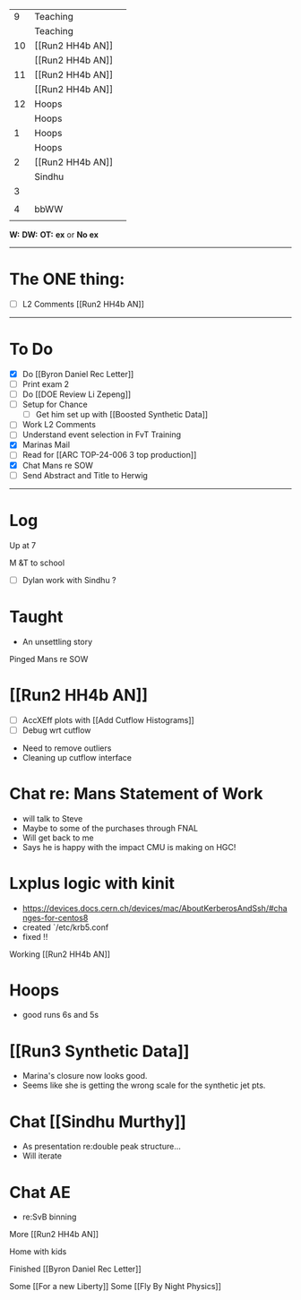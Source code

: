 
|     |                  |     |
| --- | ---------------- | --- |
| 9   | Teaching         |     |
|     | Teaching         |     |
| 10  | [[Run2 HH4b AN]] |     |
|     | [[Run2 HH4b AN]] |     |
| 11  | [[Run2 HH4b AN]] |     |
|     | [[Run2 HH4b AN]] |     |
| 12  | Hoops            |     |
|     | Hoops            |     |
| 1   | Hoops            |     |
|     | Hoops            |     |
| 2   | [[Run2 HH4b AN]] |     |
|     | Sindhu           |     |
| 3   |                  |     |
|     |                  |     |
| 4   | bbWW             |     |
|     |                  |     |

**W:**
**DW:**
**OT:**
**ex** or **No ex**

---
# The ONE thing: 
- [ ] L2 Comments [[Run2 HH4b AN]]

---
# To Do

- [x] Do [[Byron Daniel Rec Letter]]
- [ ] Print exam 2
- [ ]  Do  [[DOE Review Li Zepeng]]
- [ ] Setup for Chance
	- [ ] Get him set up with [[Boosted Synthetic Data]]
- [ ] Work L2 Comments
- [ ]  Understand event selection in FvT Training
- [x] Marinas Mail
- [ ]  Read for [[ARC TOP-24-006 3 top production]]
- [x] Chat Mans re SOW
- [ ] Send Abstract and Title to Herwig
---

# Log

Up at 7 

M &T to school

- [ ] Dylan work with Sindhu ?


# Taught
- An unsettling story

Pinged Mans re SOW


# [[Run2 HH4b AN]]
- [ ] AccXEff plots with [[Add Cutflow Histograms]]
- [ ] Debug wrt cutflow
- Need to remove outliers
- Cleaning up cutflow interface

# Chat re: Mans Statement of Work
- will talk to Steve
- Maybe to some of the purchases through FNAL 
- Will get back to me
- Says he is happy with the impact CMU is making on HGC!

# Lxplus logic with kinit
- https://devices.docs.cern.ch/devices/mac/AboutKerberosAndSsh/#changes-for-centos8
- created `/etc/krb5.conf
- fixed !!

Working [[Run2 HH4b AN]]

# Hoops 
- good runs 6s and 5s

# [[Run3 Synthetic Data]]
- Marina's closure now looks good. 
- Seems like she is getting the wrong scale for the synthetic jet pts.


# Chat [[Sindhu Murthy]]
- As presentation re:double peak structure... 
- Will iterate

# Chat AE
- re:SvB binning

More [[Run2 HH4b AN]]


Home with kids

Finished [[Byron Daniel Rec Letter]]

Some [[For a new Liberty]]
Some [[Fly By Night Physics]]
